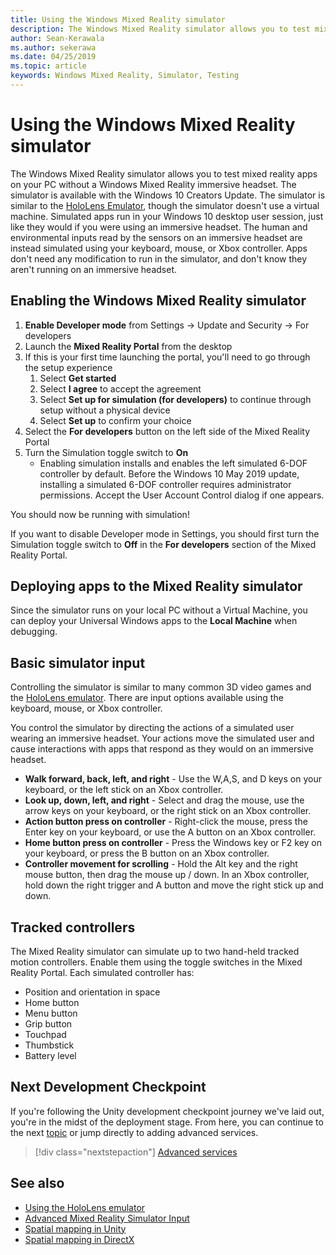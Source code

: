 ```yaml
---
title: Using the Windows Mixed Reality simulator
description: The Windows Mixed Reality simulator allows you to test mixed reality apps on your PC without a Windows Mixed Reality immersive headset.
author: Sean-Kerawala
ms.author: sekerawa
ms.date: 04/25/2019
ms.topic: article
keywords: Windows Mixed Reality, Simulator, Testing
---
```



# Using the Windows Mixed Reality simulator

The Windows Mixed Reality simulator allows you to test mixed reality apps on your PC without a Windows Mixed Reality immersive headset. The simulator is available with the Windows 10 Creators Update. The simulator is similar to the [HoloLens Emulator](using-the-hololens-emulator.md), though the simulator doesn't use a virtual machine. Simulated apps run in your Windows 10 desktop user session, just like they would if you were using an immersive headset. The human and environmental inputs read by the sensors on an immersive headset are instead simulated using your keyboard, mouse, or Xbox controller. Apps don't need any modification to run in the simulator, and don't know they aren't running on an immersive headset.

## Enabling the Windows Mixed Reality simulator

1. **Enable Developer mode** from Settings -> Update and Security -> For developers
2. Launch the **Mixed Reality Portal** from the desktop
3. If this is your first time launching the portal, you'll need to go through the setup experience
   1. Select **Get started**
   2. Select **I agree** to accept the agreement
   3. Select **Set up for simulation (for developers)** to continue through setup without a physical device
   4. Select **Set up** to confirm your choice
4. Select the **For developers** button on the left side of the Mixed Reality Portal
5. Turn the Simulation toggle switch to **On**
   * Enabling simulation installs and enables the left simulated 6-DOF controller by default.  Before the Windows 10 May 2019 update, installing a simulated 6-DOF controller requires administrator permissions.  Accept the User Account Control dialog if one appears.

You should now be running with simulation!

If you want to disable Developer mode in Settings, you should first turn the Simulation toggle switch to **Off** in the **For developers** section of the Mixed Reality Portal.

## Deploying apps to the Mixed Reality simulator

Since the simulator runs on your local PC without a Virtual Machine, you can deploy your Universal Windows apps to the **Local Machine** when debugging.

## Basic simulator input

Controlling the simulator is similar to many common 3D video games and the [HoloLens emulator](using-the-hololens-emulator.md). There are input options available using the keyboard, mouse, or Xbox controller.

You control the simulator by directing the actions of a simulated user wearing an immersive headset. Your actions move the simulated user and cause interactions with apps that respond as they would on an immersive headset.
* **Walk forward, back, left, and right** - Use the W,A,S, and D keys on your keyboard, or the left stick on an Xbox controller.
* **Look up, down, left, and right** - Select and drag the mouse, use the arrow keys on your keyboard, or the right stick on an Xbox controller.
* **Action button press on controller** - Right-click the mouse, press the Enter key on your keyboard, or use the A button on an Xbox controller.
* **Home button press on controller** - Press the Windows key or F2 key on your keyboard, or press the B button on an Xbox controller.
* **Controller movement for scrolling** - Hold the Alt key and the right mouse button, then drag the mouse up / down. In an Xbox controller, hold down the right trigger and A button and move the right stick up and down.

## Tracked controllers

The Mixed Reality simulator can simulate up to two hand-held tracked motion controllers. Enable them using the toggle switches in the Mixed Reality Portal. Each simulated controller has:
* Position and orientation in space
* Home button
* Menu button
* Grip button
* Touchpad
* Thumbstick
* Battery level

## Next Development Checkpoint

If you're following the Unity development checkpoint journey we've laid out, you're in the midst of the deployment stage. From here, you can continue to the next [topic](../../develop/unity/unity-development-overview.md#4-deploying-to-a-device-or-emulator) or jump directly to adding advanced services.

> [!div class="nextstepaction"]
> [Advanced services](../../develop/unity/unity-development-overview.md#5-adding-services)


## See also
* [Using the HoloLens emulator](using-the-hololens-emulator.md)
* [Advanced Mixed Reality Simulator Input](advanced-hololens-emulator-and-mixed-reality-simulator-input.md)
* [Spatial mapping in Unity](../../develop/unity/spatial-mapping-in-unity.md)
* [Spatial mapping in DirectX](../../develop/native/spatial-mapping-in-directx.md)
